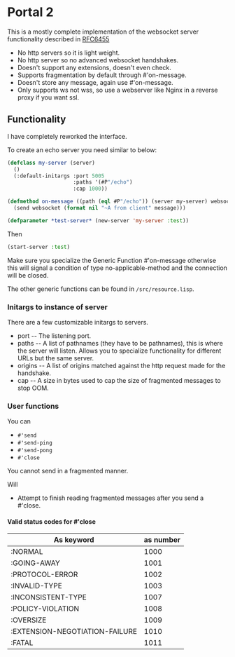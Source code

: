 # Portal 2

This is a mostly complete implementation of the websocket server functionality described in
[RFC6455](https://datatracker.ietf.org/doc/html/rfc6455)


- No http servers so it is light weight.
- No http server so no advanced websocket handshakes.
- Doesn't support any extensions, doesn't even check.
- Supports fragmentation by default through #'on-message.
- Doesn't store any message, again use #'on-message.
- Only supports ws not wss, so use a webserver like Nginx in a reverse proxy if you want ssl.


## Functionality

I have completely reworked the interface.

To create an echo server you need similar to below: 

```lisp
(defclass my-server (server)
  ()
  (:default-initargs :port 5005
                     :paths '(#P"/echo")
                     :cap 1000))

(defmethod on-message ((path (eql #P"/echo")) (server my-server) websocket message)
  (send websocket (format nil "~A from client" message)))

(defparameter *test-server* (new-server 'my-server :test))

```

Then

```lisp
(start-server :test)
```

Make sure you specialize the Generic Function #'on-message otherwise this will signal a condition of type no-applicable-method and the connection will be closed.

The other generic functions can be found in `/src/resource.lisp`.

### Initargs to instance of server

There are a few customizable initargs to servers.

- port -- The listening port.
- paths -- A list of pathnames (they have to be pathnames), this is where the server will listen. Allows you to specialize functionality for different URLs but the same server.
- origins -- A list of origins matched against the http request made for the handshake.
- cap -- A size in bytes used to cap the size of fragmented messages to stop OOM.


### User functions

You can
- `#'send`
- `#'send-ping`
- `#'send-pong`
- `#'close` 

You cannot send in a fragmented manner.

Will
- Attempt to finish reading fragmented messages after you send a #'close.

#### Valid status codes for #'close

| As keyword                     | as number |
| --- | --- |
| :NORMAL                        | 1000 |
| :GOING-AWAY                    | 1001 |
| :PROTOCOL-ERROR                | 1002 |
| :INVALID-TYPE                  | 1003 |
| :INCONSISTENT-TYPE             | 1007 |
| :POLICY-VIOLATION              | 1008 |
| :OVERSIZE                      | 1009 |
| :EXTENSION-NEGOTIATION-FAILURE | 1010 |
| :FATAL                         | 1011 |




